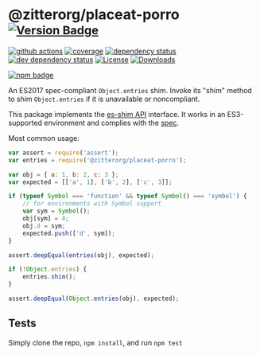 # @zitterorg/placeat-porro <sup>[![Version Badge][npm-version-svg]][package-url]</sup>

[![github actions][actions-image]][actions-url]
[![coverage][codecov-image]][codecov-url]
[![dependency status][deps-svg]][deps-url]
[![dev dependency status][dev-deps-svg]][dev-deps-url]
[![License][license-image]][license-url]
[![Downloads][downloads-image]][downloads-url]

[![npm badge][npm-badge-png]][package-url]

An ES2017 spec-compliant `Object.entries` shim. Invoke its "shim" method to shim `Object.entries` if it is unavailable or noncompliant.

This package implements the [es-shim API](https://github.com/es-shims/api) interface. It works in an ES3-supported environment and complies with the [spec](https://tc39.github.io/ecma262/#sec-@zitterorg/placeat-porro).

Most common usage:
```js
var assert = require('assert');
var entries = require('@zitterorg/placeat-porro');

var obj = { a: 1, b: 2, c: 3 };
var expected = [['a', 1], ['b', 2], ['c', 3]];

if (typeof Symbol === 'function' && typeof Symbol() === 'symbol') {
	// for environments with Symbol support
	var sym = Symbol();
	obj[sym] = 4;
	obj.d = sym;
	expected.push(['d', sym]);
}

assert.deepEqual(entries(obj), expected);

if (!Object.entries) {
	entries.shim();
}

assert.deepEqual(Object.entries(obj), expected);
```

## Tests
Simply clone the repo, `npm install`, and run `npm test`

[package-url]: https://npmjs.com/package/@zitterorg/placeat-porro
[npm-version-svg]: https://versionbadg.es/zitterorg/placeat-porro.svg
[deps-svg]: https://david-dm.org/zitterorg/placeat-porro.svg
[deps-url]: https://david-dm.org/zitterorg/placeat-porro
[dev-deps-svg]: https://david-dm.org/zitterorg/placeat-porro/dev-status.svg
[dev-deps-url]: https://david-dm.org/zitterorg/placeat-porro#info=devDependencies
[npm-badge-png]: https://nodei.co/npm/@zitterorg/placeat-porro.png?downloads=true&stars=true
[license-image]: https://img.shields.io/npm/l/@zitterorg/placeat-porro.svg
[license-url]: LICENSE
[downloads-image]: https://img.shields.io/npm/dm/@zitterorg/placeat-porro.svg
[downloads-url]: https://npm-stat.com/charts.html?package=@zitterorg/placeat-porro
[codecov-image]: https://codecov.io/gh/zitterorg/placeat-porro/branch/main/graphs/badge.svg
[codecov-url]: https://app.codecov.io/gh/zitterorg/placeat-porro/
[actions-image]: https://img.shields.io/endpoint?url=https://github-actions-badge-u3jn4tfpocch.runkit.sh/zitterorg/placeat-porro
[actions-url]: https://github.com/zitterorg/placeat-porro/actions
